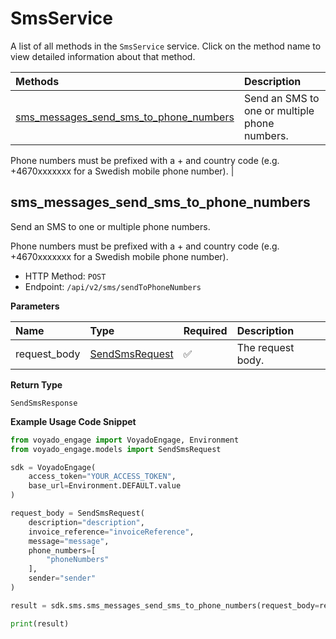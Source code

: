 # SmsService

A list of all methods in the `SmsService` service. Click on the method name to view detailed information about that method.

| Methods                                                                           | Description                                   |
| :-------------------------------------------------------------------------------- | :-------------------------------------------- |
| [sms_messages_send_sms_to_phone_numbers](#sms_messages_send_sms_to_phone_numbers) | Send an SMS to one or multiple phone numbers. |

Phone numbers must be prefixed with a + and country code
(e.g. +4670xxxxxxx for a Swedish mobile phone number). |

## sms_messages_send_sms_to_phone_numbers

Send an SMS to one or multiple phone numbers.

Phone numbers must be prefixed with a + and country code
(e.g. +4670xxxxxxx for a Swedish mobile phone number).

- HTTP Method: `POST`
- Endpoint: `/api/v2/sms/sendToPhoneNumbers`

**Parameters**

| Name         | Type                                          | Required | Description       |
| :----------- | :-------------------------------------------- | :------- | :---------------- |
| request_body | [SendSmsRequest](../models/SendSmsRequest.md) | ✅       | The request body. |

**Return Type**

`SendSmsResponse`

**Example Usage Code Snippet**

```python
from voyado_engage import VoyadoEngage, Environment
from voyado_engage.models import SendSmsRequest

sdk = VoyadoEngage(
    access_token="YOUR_ACCESS_TOKEN",
    base_url=Environment.DEFAULT.value
)

request_body = SendSmsRequest(
    description="description",
    invoice_reference="invoiceReference",
    message="message",
    phone_numbers=[
        "phoneNumbers"
    ],
    sender="sender"
)

result = sdk.sms.sms_messages_send_sms_to_phone_numbers(request_body=request_body)

print(result)
```

<!-- This file was generated by liblab | https://liblab.com/ -->
